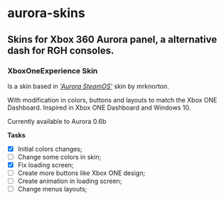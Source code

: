 # aurora-skins
## Skins for Xbox 360 Aurora panel, a alternative dash for RGH consoles.
### XboxOneExperience Skin
Is a skin based in [*'Aurora SteamOS'*](http://www.realmodscene.com/index.php?/topic/4701-skin-aurora-steamos/) skin by mrknorton. 

With modification in colors, buttons and layouts to match the Xbox ONE Dashboard.
Inspired in Xbox ONE Dashboard and Windows 10.

Currently available to Aurora 0.6b

**Tasks**
- [x] Initial colors changes;
- [ ] Change some colors in skin;
- [x] Fix loading screen;
- [ ] Create more buttons like Xbox ONE design;
- [ ] Create animation in loading screen;
- [ ] Change menus layouts;